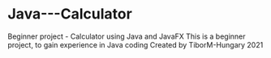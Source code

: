 # Java---Calculator
Beginner project - Calculator using Java and JavaFX
This is a beginner project, to gain experience in Java coding
Created by TiborM-Hungary
2021
